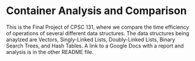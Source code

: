 # Container Analysis and Comparison

This is the Final Project of CPSC 131, where we compare the time efficiency of operations of several different data structures.
The data structures being anaylzed are Vectors, Singly-Linked Lists, Doubly-Linked Lists, Binary Search Trees, and Hash Tables.
A link to a Google Docs with a report and analysis is in the other README file.
